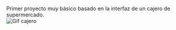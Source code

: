 ﻿Primer proyecto muy básico basado en la interfaz de un cajero de supermercado. <br>
![Gif cajero](Cajero1.0.gif)

